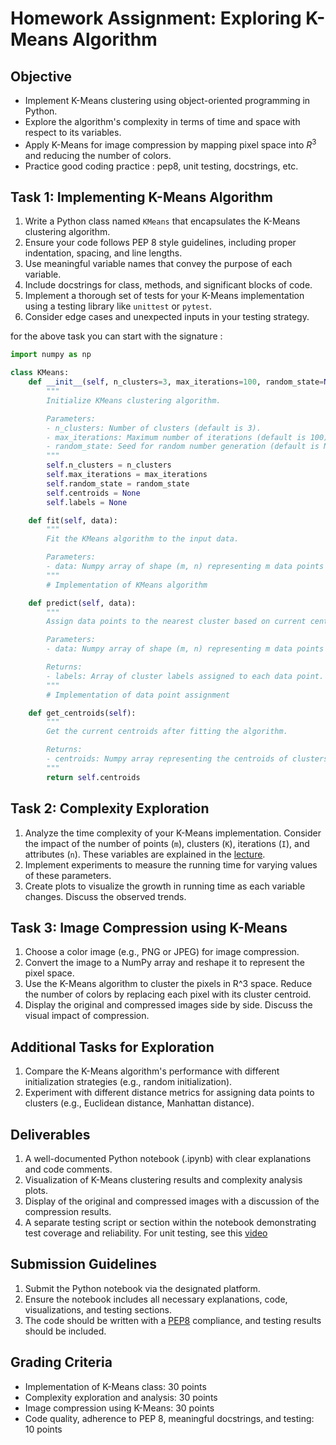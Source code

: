 # Homework Assignment: Exploring K-Means Algorithm

## Objective
- Implement K-Means clustering using object-oriented programming in Python.
- Explore the algorithm's complexity in terms of time and space with respect to its variables.
- Apply K-Means for image compression by mapping pixel space into $R^3$ and reducing the number of colors.
- Practice good coding practice : pep8, unit testing, docstrings, etc.

## Task 1: Implementing K-Means Algorithm 
1. Write a Python class named `KMeans` that encapsulates the K-Means clustering algorithm.
2. Ensure your code follows PEP 8 style guidelines, including proper indentation, spacing, and line lengths.
3. Use meaningful variable names that convey the purpose of each variable.
4. Include docstrings for class, methods, and significant blocks of code.
5. Implement a thorough set of tests for your K-Means implementation using a testing library like `unittest` or `pytest`.
6. Consider edge cases and unexpected inputs in your testing strategy.

for the above task you can start with the signature :


```python
import numpy as np

class KMeans:
    def __init__(self, n_clusters=3, max_iterations=100, random_state=None):
        """
        Initialize KMeans clustering algorithm.

        Parameters:
        - n_clusters: Number of clusters (default is 3).
        - max_iterations: Maximum number of iterations (default is 100).
        - random_state: Seed for random number generation (default is None).
        """
        self.n_clusters = n_clusters
        self.max_iterations = max_iterations
        self.random_state = random_state
        self.centroids = None
        self.labels = None

    def fit(self, data):
        """
        Fit the KMeans algorithm to the input data.

        Parameters:
        - data: Numpy array of shape (m, n) representing m data points in an n-dimensional space.
        """
        # Implementation of KMeans algorithm

    def predict(self, data):
        """
        Assign data points to the nearest cluster based on current centroids.

        Parameters:
        - data: Numpy array of shape (m, n) representing m data points in an n-dimensional space.

        Returns:
        - labels: Array of cluster labels assigned to each data point.
        """
        # Implementation of data point assignment

    def get_centroids(self):
        """
        Get the current centroids after fitting the algorithm.

        Returns:
        - centroids: Numpy array representing the centroids of clusters.
        """
        return self.centroids
```

## Task 2: Complexity Exploration
1. Analyze the time complexity of your K-Means implementation. Consider the impact of the number of points (`m`), clusters (`K`), iterations (`I`), and attributes (`n`). These variables are explained in the [lecture](https://github.com/USFCA-MSDS/MSDS_689/blob/main/lectures/K_means_lecture.pdf).
2. Implement experiments to measure the running time for varying values of these parameters.
3. Create plots to visualize the growth in running time as each variable changes. Discuss the observed trends.

## Task 3: Image Compression using K-Means 
1. Choose a color image (e.g., PNG or JPEG) for image compression.
2. Convert the image to a NumPy array and reshape it to represent the pixel space.
3. Use the K-Means algorithm to cluster the pixels in R^3 space. Reduce the number of colors by replacing each pixel with its cluster centroid.
4. Display the original and compressed images side by side. Discuss the visual impact of compression.

## Additional Tasks for Exploration 
1. Compare the K-Means algorithm's performance with different initialization strategies (e.g., random initialization).
2. Experiment with different distance metrics for assigning data points to clusters (e.g., Euclidean distance, Manhattan distance).

## Deliverables
1. A well-documented Python notebook (.ipynb) with clear explanations and code comments.
2. Visualization of K-Means clustering results and complexity analysis plots.
3. Display of the original and compressed images with a discussion of the compression results.
4. A separate testing script or section within the notebook demonstrating test coverage and reliability. For unit testing, see this [video](https://www.youtube.com/watch?v=1Lfv5tUGsn8&pp=ygUTdW5pdCB0ZXN0aW5nIHB5dGhvbg%3D%3D)

## Submission Guidelines
1. Submit the Python notebook via the designated platform.
2. Ensure the notebook includes all necessary explanations, code, visualizations, and testing sections.
3. The code should be written with a [PEP8](https://realpython.com/python-pep8/) compliance, and testing results should be included.

## Grading Criteria
- Implementation of K-Means class: 30 points
- Complexity exploration and analysis: 30 points
- Image compression using K-Means: 30 points
- Code quality, adherence to PEP 8, meaningful docstrings, and testing: 10 points

